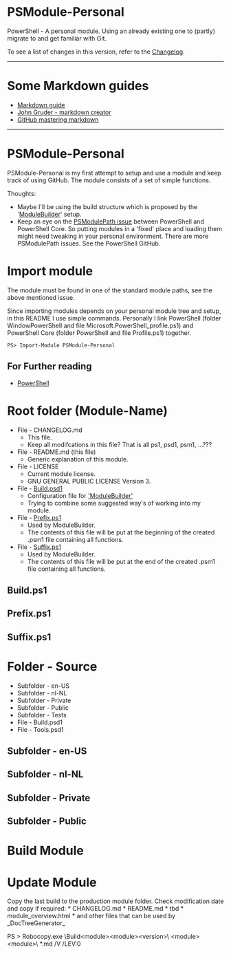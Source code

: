 
<h1>PSModule-Personal</h1>
PowerShell - A personal module. Using an already existing one to (partly) migrate to and get familiar with Git.

To see a list of changes in this version, refer to the [Changelog](CHANGELOG.md).

<hr />

<h1>Some Markdown guides</h1>

* [Markdown guide](https://www.markdownguide.org/basic-syntax/)
* [John Gruder - markdown creator](https://daringfireball.net/projects/markdown/)
* [GitHub mastering markdown](https://guides.github.com/features/mastering-markdown/)

<hr />

<h1>PSModule-Personal</h1>

PSModule-Personal is my first attempt to setup and use a module and keep track of using GitHub.
The module consists of a set of simple functions.

Thoughts:
* Maybe I'll be using the build structure which is proposed by the '[ModuleBuilder](https://github.com/PoshCode/ModuleBuilder)' setup.
* Keep an eye on the [PSModulePath issue](https://github.com/PowerShell/PowerShell/issues/6850) between PowerShell and PowerShell Core. So putting modules in a 'fixed' place and loading them might need tweaking in your personal environment. There are more PSModulePath issues. See the PowerShell GitHub.

<h1>Import module</h1>
The module must be found in one of the standard module paths, see the above mentioned issue.

Since importing modules depends on your personal module tree and setup, in this README I use simple commands.
Personally I link PowerShell (folder WindowPowerShell and file Microsoft.PowerShell_profile.ps1) and PowerShell Core (folder PowerShell and file Profile.ps1) together.

    PS> Import-Module PSModule-Personal

<h2>For Further reading</h2>

* [PowerShell](https://docs.microsoft.com/en-us/powershell/developer/module/modifying-the-psmodulepath-installation-path)


<h1>Root folder (Module-Name)</h1>

* File - CHANGELOG.md
    * This file.
    * Keep all modifcations in this file? That is all ps1, psd1, psm1, ...???
* File - README.md (this file)
    * Generic explanation of this module.
* File - LICENSE
    * Current module license.
    * GNU GENERAL PUBLIC LICENSE Version 3.
* File - [Build.psd1](#build)
    * Configuration file for [ 'ModuleBuilder' ]( https://github.com/PoshCode/ModuleBuilder )
    * Trying to combine some suggested way's of working into my module.
* File - [Prefix.ps1](#prefix)
    * Used by ModuleBuilder.
    * The contents of this file will be put at the beginning of the created <module>.psm1 file containing all functions.
* File - [Suffix.ps1](#suffix)
    * Used by ModuleBuilder.
    * The contents of this file will be put at the end of the created <module>.psm1 file containing all functions.

<h2 id="build">Build.ps1</h2>

<h2 id="prefix">Prefix.ps1</h2>

<h2 id="suffix">Suffix.ps1</h2>

<h1>Folder - Source</h1>

* Subfolder - en-US
* Subfolder - nl-NL
* Subfolder - Private
* Subfolder - Public
* Subfolder - Tests
* File - Build.psd1
* File - Tools.psd1

## Subfolder - en-US

## Subfolder - nl-NL

## Subfolder - Private

## Subfolder - Public

<h1>Build Module</h1>

<h1>Update Module</h1>
Copy the last build to the production module folder.
Check modification date and copy if required:
* CHANGELOG.md
* README.md
* tbd
    * module_overview.html
    * and other files that can be used by _DocTreeGenerator_

PS > Robocopy.exe <path-to-folder-for-build>\Build\<module>\<module>\<version>\ <path-to-folder-for-modules>\<module>\<module>\ *.md /V /LEV:0
